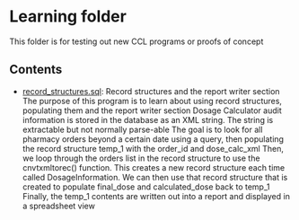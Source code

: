 # Learning folder
This folder is for testing out new CCL programs or proofs of concept
## Contents
* [record_structures.sql](./record_structures.sql): Record structures and the report writer section  The purpose of this program is to learn about using record structures, populating them and the report writer section  Dosage Calculator audit information is stored in the database as an XML string. The string is extractable but not normally parse-able  The goal is to look for all pharmacy orders beyond a certain date using a query, then populating the record structure temp_1 with the order_id and dose_calc_xml  Then, we loop through the orders list in the record structure to use the cnvtxmltorec() function. This creates a new record structure each time called DosageInformation. We can then use that record structure that is created to populate final_dose and calculated_dose back to temp_1  Finally, the temp_1 contents are written out into a report and displayed in a spreadsheet view 
